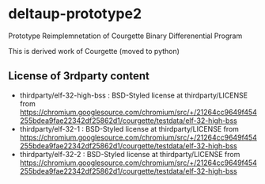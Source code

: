 # deltaup-prototype2
Prototype Reimplemnetation of Courgette Binary Differenential Program

This is derived work of Courgette (moved to python)

## License of 3rdparty content

- thirdparty/elf-32-high-bss : BSD-Styled license at thirdparty/LICENSE
from https://chromium.googlesource.com/chromium/src/+/21264cc9649f454255bdea9fae22342df25862d1/courgette/testdata/elf-32-high-bss
- thirdparty/elf-32-1 : BSD-Styled license at thirdparty/LICENSE
from https://chromium.googlesource.com/chromium/src/+/21264cc9649f454255bdea9fae22342df25862d1/courgette/testdata/elf-32-high-bss
- thirdparty/elf-32-2 : BSD-Styled license at thirdparty/LICENSE
from https://chromium.googlesource.com/chromium/src/+/21264cc9649f454255bdea9fae22342df25862d1/courgette/testdata/elf-32-high-bss
